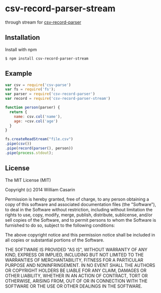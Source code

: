 
# csv-record-parser-stream

  through stream for [csv-record-parser](https://github.com/jb55/csv-record-parser)

## Installation

  Install with npm

    $ npm install csv-record-parser-stream

## Example

```js
var csv = require('csv-parse')
var fs = require('fs');
var parser = require('csv-record-parser')
var record = require('csv-record-parser-stream')

function person(parser) {
  return { 
    name: csv.col('name'),
    age: +csv.col('age')
  }
}

fs.createReadStream("file.csv")
.pipe(csv())
.pipe(record(parser(), person))
.pipe(process.stdout);
```


## License

  The MIT License (MIT)

  Copyright (c) 2014 William Casarin

  Permission is hereby granted, free of charge, to any person obtaining a copy
  of this software and associated documentation files (the "Software"), to deal
  in the Software without restriction, including without limitation the rights
  to use, copy, modify, merge, publish, distribute, sublicense, and/or sell
  copies of the Software, and to permit persons to whom the Software is
  furnished to do so, subject to the following conditions:

  The above copyright notice and this permission notice shall be included in
  all copies or substantial portions of the Software.

  THE SOFTWARE IS PROVIDED "AS IS", WITHOUT WARRANTY OF ANY KIND, EXPRESS OR
  IMPLIED, INCLUDING BUT NOT LIMITED TO THE WARRANTIES OF MERCHANTABILITY,
  FITNESS FOR A PARTICULAR PURPOSE AND NONINFRINGEMENT. IN NO EVENT SHALL THE
  AUTHORS OR COPYRIGHT HOLDERS BE LIABLE FOR ANY CLAIM, DAMAGES OR OTHER
  LIABILITY, WHETHER IN AN ACTION OF CONTRACT, TORT OR OTHERWISE, ARISING FROM,
  OUT OF OR IN CONNECTION WITH THE SOFTWARE OR THE USE OR OTHER DEALINGS IN
  THE SOFTWARE.
